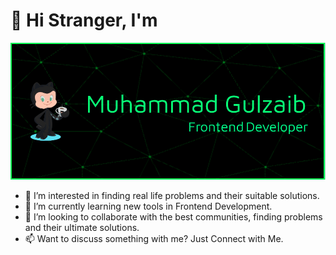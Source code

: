 # 👋 Hi Stranger, I'm

![Muhammad Gulzaib](header.png)

- 👀 I’m interested in finding real life problems and their suitable solutions.
- 🌱 I’m currently learning new tools in Frontend Development.
- 💞️ I’m looking to collaborate with the best communities, finding problems and their ultimate solutions.
- 📫 Want to discuss something with me? Just Connect with Me.

<!---
imgul/imgul is a ✨ special ✨ repository because its `README.md` (this file) appears on your GitHub profile.
You can click the Preview link to take a look at your changes.
--->
